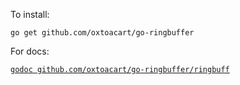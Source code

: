 To install:

`go get github.com/oxtoacart/go-ringbuffer`

For docs:

[`godoc github.com/oxtoacart/go-ringbuffer/ringbuff`](https://godoc.org/github.com/oxtoacart/go-ringbuffer/ringbuff)